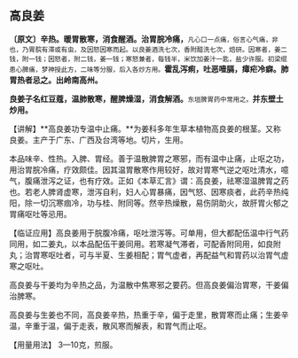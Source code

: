 ## **高良姜**

**〔原文〕辛热。暖胃散寒，消食醒酒。治胃脘冷痛，**<small>凡心口一点痛，俗言心气痛，非也，乃胃脘有滞或有虫，及因怒因寒而起。以良姜酒洗七次，香附醋洗七次，焙研。因寒者，姜二钱，附一钱；因怒者，附二钱，姜一钱；寒怒兼者，每钱半，米饮加姜汁一匙，盐少许服。初梁绲患心脾痛，梦神授此方，二味等分服，后入各炒方用。</small>**霍乱泻痢，吐恶噎膈，瘴疟冷癖。肺胃热者忌之。出岭南高州。**

**良姜子名红豆蔻，温肺散寒，醒脾燥湿，消食解酒。**<small>东垣脾胃药中常用之。</small>**并东壁土炒用。**

【讲解】**高良姜功专温中止痛。**为姜科多年生草本植物高良姜的根茎。又称良姜。主产于广东、广西及台湾等地。切片，生用。

本品味辛、性热。入脾、胃经。善于温散脾胃之寒邪，而有温中止痛，止呕之功，用治胃脘冷痛，疗效颇佳。因其温胃散寒作用较好，故对胃寒气逆之呕吐清水，噫气，腹痛泄泻之证，也有疗效。正如《本草汇言》谓：高良姜，祛寒湿温脾胃之药也。若老人脾肾虚寒，泄泻自利，妇人心胃暴痛，因气怒、因寒痰者，此药辛热纯阳，除一切沉寒痼冷，功与桂、附同等。然辛热燥散，易伤阴助火，故肝胃火郁之胃痛呕吐等忌用。

【临证应用】高良姜用于脘腹冷痛，呕吐泄泻等。可单用，但大都配伍温中行气药同用，如二姜丸，以本品配伍干姜同用。若寒凝气滞者，可配香附同用，如良附丸；治胃寒呕吐者，可与半夏、生姜相配；胃气虚者，再配益气和胃药以治胃气虚寒之呕吐。

高良姜与干姜均为辛热之品，为温散中焦寒邪之要药。但高良姜偏治胃寒，干姜偏治脾寒。

高良姜与生姜也不同，高良姜辛热，热重于辛，偏于走里，散胃寒而止痛；生姜辛温，辛重于温，偏于走表，散风寒而解表，和胃气而止呕。

【用量用法】 3—10克，煎服。
